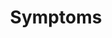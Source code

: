---
### CONTENT ###

# The question you want to ask
text: Regardless of your vaccination status, are you currently experiencing symptoms?

# The answer options and page name of destination associated with each answer
# Add as many as you need.
answers:
  - text: "Yes, I have symptoms"
    path: question-3
  - text: "No, I don't have symptoms"
    path: first-date

# Whether this question includes related resources (yes or no)
# To add resources, create a content page in the "_resources" folder and add this question's filename to the "related-page-name" setting, for example, who.md.
resources: yes

# =============================================================================

### NAVIGATION ###

# The name of this page used for the URL, for example, who.html
slug: symptoms

# The name of the page where the back button goes from this question
back: situation

# =============================================================================

### SETTINGS ###

# The name of the layout template this question uses
layout: question

# The title of this page for display purposes, if needed
title: Symptoms

# The number of this question that may be used for ordering or sorting
number: 2

# The input type for this question, currently radio only
type: radio
---